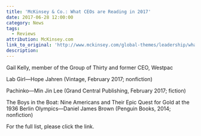 ```yaml
---
title: 'McKinsey & Co.: What CEOs are Reading in 2017'
date: 2017-06-28 12:00:00
category: News
tags:
  - Reviews
attribution: McKinsey.com
link_to_original: 'http://www.mckinsey.com/global-themes/leadership/what-ceos-are-reading-in-2017'
description:
---
```



Gail Kelly, member of the Group of Thirty and former CEO, Westpac

Lab Girl—Hope Jahren (Vintage, February 2017; nonfiction)

Pachinko—Min Jin Lee (Grand Central Publishing, February 2017; fiction)

The Boys in the Boat: Nine Americans and Their Epic Quest for Gold at the 1936 Berlin Olympics—Daniel James Brown (Penguin Books, 2014; nonfiction)

For the full list, please click the link.